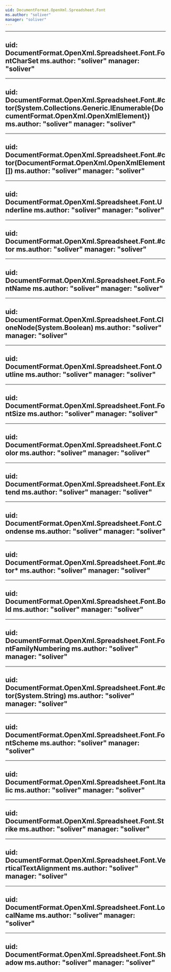 ```yaml
---
uid: DocumentFormat.OpenXml.Spreadsheet.Font
ms.author: "soliver"
manager: "soliver"
---
```


---
uid: DocumentFormat.OpenXml.Spreadsheet.Font.FontCharSet
ms.author: "soliver"
manager: "soliver"
---

---
uid: DocumentFormat.OpenXml.Spreadsheet.Font.#ctor(System.Collections.Generic.IEnumerable{DocumentFormat.OpenXml.OpenXmlElement})
ms.author: "soliver"
manager: "soliver"
---

---
uid: DocumentFormat.OpenXml.Spreadsheet.Font.#ctor(DocumentFormat.OpenXml.OpenXmlElement[])
ms.author: "soliver"
manager: "soliver"
---

---
uid: DocumentFormat.OpenXml.Spreadsheet.Font.Underline
ms.author: "soliver"
manager: "soliver"
---

---
uid: DocumentFormat.OpenXml.Spreadsheet.Font.#ctor
ms.author: "soliver"
manager: "soliver"
---

---
uid: DocumentFormat.OpenXml.Spreadsheet.Font.FontName
ms.author: "soliver"
manager: "soliver"
---

---
uid: DocumentFormat.OpenXml.Spreadsheet.Font.CloneNode(System.Boolean)
ms.author: "soliver"
manager: "soliver"
---

---
uid: DocumentFormat.OpenXml.Spreadsheet.Font.Outline
ms.author: "soliver"
manager: "soliver"
---

---
uid: DocumentFormat.OpenXml.Spreadsheet.Font.FontSize
ms.author: "soliver"
manager: "soliver"
---

---
uid: DocumentFormat.OpenXml.Spreadsheet.Font.Color
ms.author: "soliver"
manager: "soliver"
---

---
uid: DocumentFormat.OpenXml.Spreadsheet.Font.Extend
ms.author: "soliver"
manager: "soliver"
---

---
uid: DocumentFormat.OpenXml.Spreadsheet.Font.Condense
ms.author: "soliver"
manager: "soliver"
---

---
uid: DocumentFormat.OpenXml.Spreadsheet.Font.#ctor*
ms.author: "soliver"
manager: "soliver"
---

---
uid: DocumentFormat.OpenXml.Spreadsheet.Font.Bold
ms.author: "soliver"
manager: "soliver"
---

---
uid: DocumentFormat.OpenXml.Spreadsheet.Font.FontFamilyNumbering
ms.author: "soliver"
manager: "soliver"
---

---
uid: DocumentFormat.OpenXml.Spreadsheet.Font.#ctor(System.String)
ms.author: "soliver"
manager: "soliver"
---

---
uid: DocumentFormat.OpenXml.Spreadsheet.Font.FontScheme
ms.author: "soliver"
manager: "soliver"
---

---
uid: DocumentFormat.OpenXml.Spreadsheet.Font.Italic
ms.author: "soliver"
manager: "soliver"
---

---
uid: DocumentFormat.OpenXml.Spreadsheet.Font.Strike
ms.author: "soliver"
manager: "soliver"
---

---
uid: DocumentFormat.OpenXml.Spreadsheet.Font.VerticalTextAlignment
ms.author: "soliver"
manager: "soliver"
---

---
uid: DocumentFormat.OpenXml.Spreadsheet.Font.LocalName
ms.author: "soliver"
manager: "soliver"
---

---
uid: DocumentFormat.OpenXml.Spreadsheet.Font.Shadow
ms.author: "soliver"
manager: "soliver"
---
